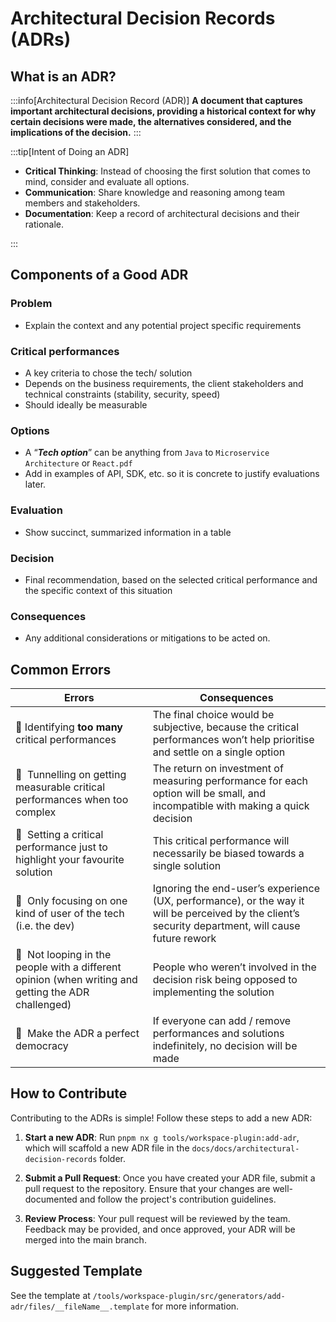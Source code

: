 # Architectural Decision Records (ADRs)

## What is an ADR?

:::info[Architectural Decision Record (ADR)]
**A document that captures important architectural decisions, providing a historical context for why certain decisions were made, the alternatives considered, and the implications of the decision.**
:::

:::tip[Intent of Doing an ADR]

- **Critical Thinking**: Instead of choosing the first solution that comes to mind, consider and evaluate all options.
- **Communication**: Share knowledge and reasoning among team members and stakeholders.
- **Documentation**: Keep a record of architectural decisions and their rationale.

:::

## Components of a Good ADR

### Problem

- Explain the context and any potential project specific requirements

### Critical performances

- A key criteria to chose the tech/ solution
- Depends on the business requirements, the client stakeholders and technical constraints (stability, security, speed)
- Should ideally be measurable

### Options

- A “**_Tech option_**” can be anything from `Java` to `Microservice Architecture` or `React.pdf`
- Add in examples of API, SDK, etc. so it is concrete to justify evaluations later.

### Evaluation

- Show succinct, summarized information in a table

### Decision

- Final recommendation, based on the selected critical performance and the specific context of this situation

### Consequences

- Any additional considerations or mitigations to be acted on.

## Common Errors

| **Errors**                                                                                           | **Consequences**                                                                                                                                    |
| ---------------------------------------------------------------------------------------------------- | --------------------------------------------------------------------------------------------------------------------------------------------------- |
| 🚨 Identifying **too many** critical performances                                                    | The final choice would be subjective, because the critical performances won’t help prioritise and settle on a single option                         |
| 🚨  Tunnelling on getting measurable critical performances when too complex                          | The return on investment of measuring performance for each option will be small, and incompatible with making a quick decision                      |
| 🚨  Setting a critical performance just to highlight your favourite solution                         | This critical performance will necessarily be biased towards a single solution                                                                      |
| 🚨  Only focusing on one kind of user of the tech (i.e. the dev)                                     | Ignoring the end-user’s experience (UX, performance), or the way it will be perceived by the client’s security department, will cause future rework |
| 🚨  Not looping in the people with a different opinion (when writing and getting the ADR challenged) | People who weren’t involved in the decision risk being opposed to implementing the solution                                                         |
| 🚨  Make the ADR a perfect democracy                                                                 | If everyone can add / remove performances and solutions indefinitely, no decision will be made                                                      |

## How to Contribute

Contributing to the ADRs is simple! Follow these steps to add a new ADR:

1. **Start a new ADR**: Run `pnpm nx g tools/workspace-plugin:add-adr`, which will scaffold a new ADR file in the `docs/docs/architectural-decision-records` folder.

2. **Submit a Pull Request**: Once you have created your ADR file, submit a pull request to the repository. Ensure that your changes are well-documented and follow the project's contribution guidelines.

3. **Review Process**: Your pull request will be reviewed by the team. Feedback may be provided, and once approved, your ADR will be merged into the main branch.

## Suggested Template

See the template at `/tools/workspace-plugin/src/generators/add-adr/files/__fileName__.template` for more information.
